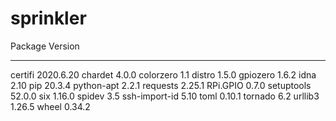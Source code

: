 # sprinkler

Package       Version
------------- ---------
certifi       2020.6.20
chardet       4.0.0
colorzero     1.1
distro        1.5.0
gpiozero      1.6.2
idna          2.10
pip           20.3.4
python-apt    2.2.1
requests      2.25.1
RPi.GPIO      0.7.0
setuptools    52.0.0
six           1.16.0
spidev        3.5
ssh-import-id 5.10
toml          0.10.1
tornado       6.2
urllib3       1.26.5
wheel         0.34.2
